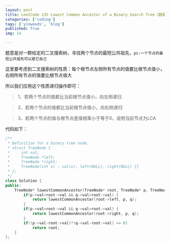 ```yaml
---
layout: post
title: LeetCode 235 Lowest Common Ancestor of a Binary Search Tree（数据结构）
categories: ['coding']
tags: ['yinwoods', 'blog']
published: True
img: 14

---
```


题意是对一颗给定的二叉搜索树，寻找两个节点的最短公共祖先，`ps:一个节点的最短公共祖先可以是它自己`

这里要考虑到二叉搜索树的性质：每个根节点左侧所有节点的值要比根节点值小，右侧所有节点的值要比根节点值大

所以我们应用这个性质递归操作即可：

> 1、若两个节点的值都比当前根节点值小，向左侧递归

> 2、若两个节点的值都比当前根节点值小，向右侧递归

> 3、若两个节点的值与根节点差值相乘小于等于0，说明当前节点为LCA

代码如下：

```CPP
/**
 * Definition for a binary tree node.
 * struct TreeNode {
 *     int val;
 *     TreeNode *left;
 *     TreeNode *right;
 *     TreeNode(int x) : val(x), left(NULL), right(NULL) {}
 * };
 */
class Solution {
public:
    TreeNode* lowestCommonAncestor(TreeNode* root, TreeNode* p, TreeNode* q) {
        if(p->val<root->val && q->val<root->val) {
            return lowestCommonAncestor(root->left, p, q);
        }
        if(p->val>root->val && q->val>root->val) {
            return lowestCommonAncestor(root->right, p, q);
        }
        if((p->val-root->val)*(q->val-root->val) <= 0)
            return root;
    }
};
```
